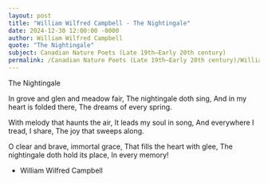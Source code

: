 ```yaml
---
layout: post
title: "William Wilfred Campbell - The Nightingale"
date: 2024-12-30 12:00:00 -0000
author: William Wilfred Campbell
quote: "The Nightingale"
subject: Canadian Nature Poets (Late 19th–Early 20th century)
permalink: /Canadian Nature Poets (Late 19th–Early 20th century)/William Wilfred Campbell/William Wilfred Campbell - The Nightingale
---
```


The Nightingale

In grove and glen and meadow fair,
  The nightingale doth sing,
  And in my heart is folded there,
  The dreams of every spring.

With melody that haunts the air,
  It leads my soul in song,
  And everywhere I tread, I share,
  The joy that sweeps along.

O clear and brave, immortal grace,
  That fills the heart with glee,
  The nightingale doth hold its place,
  In every memory!

- William Wilfred Campbell
